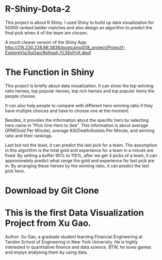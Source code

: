 # R-Shiny-Dota-2
This project is about R Shiny. I used Shiny to build up data visualization for 50000 ranked ladder matches and also design an algorithm to predict the final pick when 4 of the team are chosen.

A much clearer version of the Shiny App:
http://216.230.228.88:3838/bootcamp008_project/Project1-ExploreVis/XuGao/#sthash.YL5EpYyX.dpuf

# The Function in Shiny

This project is briefly about data visualization. It can show the top winning ratio heroes, top popular heroes, top rich heroes and top popular items the people choose. 

It can also help people to compare with different hero winning ratio if they have multiple choices and have to choose one at the moment. 

Besides, it provides the information about the specific hero by selecting hero name in "Pick One Hero to See". This information is about average GPM(Gold Per Minute), average Kill/Death/Assists Per Minute, and winning ratio and their rankings.

Last but not the least, it can predict the last pick for a team. The assumption in this algorithm is the total gold and experience for a team in a minute are fixed. By setting a buffer 90% to 110%, after we get 4 picks of a team, it can approximately predict what range the gold and experience for last pick are in. By arranging these heroes by the winning ratio, it can predict the last pick hero.

# Download by Git Clone

# This is the first Data Visualization Project from Xu Gao.
Author: Xu Gao, a graduate student learning Financial Engineering at Tandon School of Engineering in New York University.
He is highly interested in quantitative finance and data science. BTW, he loves games and enjoys analysing them by using data.

